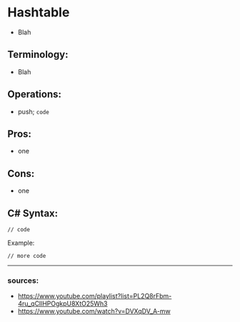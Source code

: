 # Hashtable

- Blah
  
## Terminology:
- Blah

## Operations:
- push; `code`

## Pros:
- one

## Cons:
- one

## C# Syntax:
```
// code
```

Example:

```
// more code
```

---

### sources:
- https://www.youtube.com/playlist?list=PL2Q8rFbm-4ru_qCllHPOgkpU8XtO25Wh3
- https://www.youtube.com/watch?v=DVXqDV_A-mw